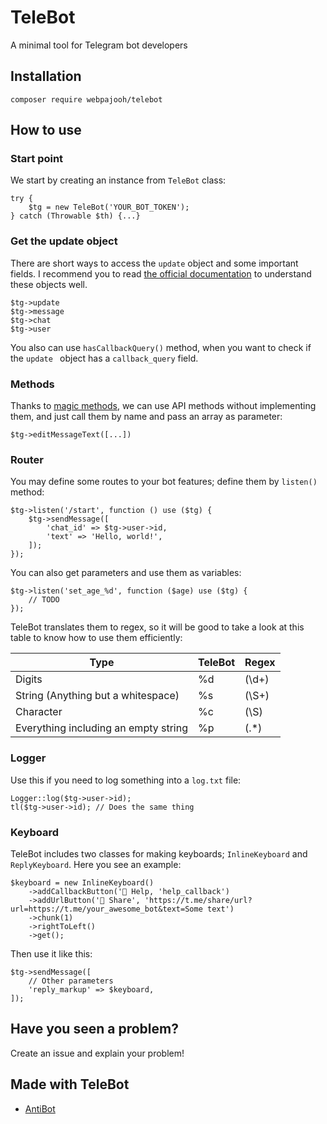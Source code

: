 # TeleBot

A minimal tool for Telegram bot developers

## Installation

`composer require webpajooh/telebot`

## How to use

### Start point
We start by creating an instance from `TeleBot` class:

    try {
        $tg = new TeleBot('YOUR_BOT_TOKEN');
    } catch (Throwable $th) {...}

### Get the update object
There are short ways to access the `update` object and some important fields. I recommend you to read [the official documentation](https://core.telegram.org/bots/api) to understand these objects well.

    $tg->update
    $tg->message
    $tg->chat
    $tg->user

You also can use `hasCallbackQuery()` method, when you want to check if the `update ` object has a `callback_query` field.

### Methods
Thanks to [magic methods](https://www.php.net/manual/en/language.oop5.magic.php), we can use API methods without implementing them, and just call them by name and pass an array as parameter:

    $tg->editMessageText([...])

### Router
You may define some routes to your bot features; define them by `listen()` method:

    $tg->listen('/start', function () use ($tg) {
        $tg->sendMessage([
            'chat_id' => $tg->user->id,
            'text' => 'Hello, world!',
        ]);
    });

You can also get parameters and use them as variables:

    $tg->listen('set_age_%d', function ($age) use ($tg) {
        // TODO
    });

TeleBot translates them to regex, so it will be good to take a look at this table to know how to use them efficiently:

| Type |TeleBot| Regex |
|--|--|--|
| Digits | %d | (\d+) |
| String (Anything but a whitespace) | %s | (\S+) |
| Character | %c | (\S) |
| Everything including an empty string| %p | (.*) |

### Logger
Use this if you need to log something into a `log.txt` file:

    Logger::log($tg->user->id);
    tl($tg->user->id); // Does the same thing

### Keyboard
TeleBot includes two classes for making keyboards; `InlineKeyboard` and `ReplyKeyboard`. Here you see an example:

    $keyboard = new InlineKeyboard()
        ->addCallbackButton('📕 Help, 'help_callback')
        ->addUrlButton('📱 Share', 'https://t.me/share/url?url=https://t.me/your_awesome_bot&text=Some text')
        ->chunk(1)
        ->rightToLeft()
        ->get();

Then use it like this:

    $tg->sendMessage([
	    // Other parameters
        'reply_markup' => $keyboard,
    ]);

## Have you seen a problem?

Create an issue and explain your problem!


## Made with TeleBot

- <a  href="https://github.com/WebPajooh/AntiBot">AntiBot</a>